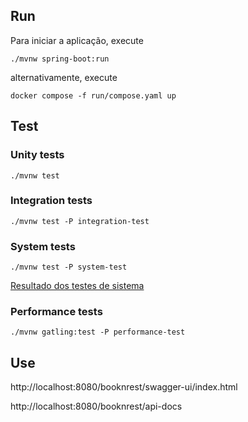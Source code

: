 ## Run

Para iniciar a aplicação, execute

```shell
./mvnw spring-boot:run
```

alternativamente, execute

```shell
docker compose -f run/compose.yaml up
```

## Test

### Unity tests
```shell
./mvnw test
```

### Integration tests
```shell
./mvnw test -P integration-test
```

### System tests
```shell
./mvnw test -P system-test
```
[Resultado dos testes de sistema](target/cucumber-reports/cucumber.html)

### Performance tests
```shell
./mvnw gatling:test -P performance-test
```

## Use

http://localhost:8080/booknrest/swagger-ui/index.html

http://localhost:8080/booknrest/api-docs
